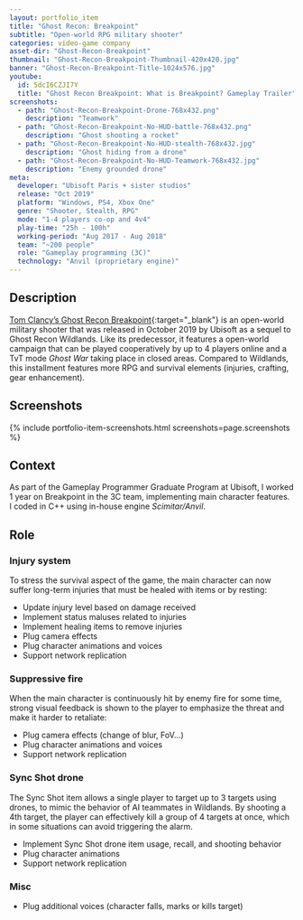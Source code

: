 ```yaml
---
layout: portfolio_item
title: "Ghost Recon: Breakpoint"
subtitle: "Open-world RPG military shooter"
categories: video-game company
asset-dir: "Ghost-Recon-Breakpoint"
thumbnail: "Ghost-Recon-Breakpoint-Thumbnail-420x420.jpg"
banner: "Ghost-Recon-Breakpoint-Title-1024x576.jpg"
youtube:
  id: 5dcI6CZJI7Y
  title: "Ghost Recon Breakpoint: What is Breakpoint? Gameplay Trailer"
screenshots:
  - path: "Ghost-Recon-Breakpoint-Drone-768x432.png"
    description: "Teamwork"
  - path: "Ghost-Recon-Breakpoint-No-HUD-battle-768x432.png"
    description: "Ghost shooting a rocket"
  - path: "Ghost-Recon-Breakpoint-No-HUD-stealth-768x432.jpg"
    description: "Ghost hiding from a drone"
  - path: "Ghost-Recon-Breakpoint-No-HUD-Teamwork-768x432.jpg"
    description: "Enemy grounded drone"
meta:
  developer: "Ubisoft Paris + sister studios"
  release: "Oct 2019"
  platform: "Windows, PS4, Xbox One"
  genre: "Shooter, Stealth, RPG"
  mode: "1-4 players co-op and 4v4"
  play-time: "25h - 100h"
  working-period: "Aug 2017 - Aug 2018"
  team: "~200 people"
  role: "Gameplay programming (3C)"
  technology: "Anvil (proprietary engine)"
---
```


## Description

[Tom Clancy’s Ghost Recon Breakpoint](https://www.ubisoft.com/en-gb/game/ghost-recon/breakpoint/game-info){:target="_blank"} is an open-world military shooter that was released in October 2019 by Ubisoft as a sequel to Ghost Recon Wildlands. Like its predecessor, it features a open-world campaign that can be played cooperatively by up to 4 players online and a TvT mode *Ghost War* taking place in closed areas. Compared to Wildlands, this installment features more RPG and survival elements (injuries, crafting, gear enhancement).

## Screenshots

{% include portfolio-item-screenshots.html screenshots=page.screenshots %}

## Context

As part of the Gameplay Programmer Graduate Program at Ubisoft, I worked 1 year on Breakpoint in the 3C team, implementing main character features. I coded in C++ using in-house engine *Scimitar/Anvil*.

## Role

### Injury system

To stress the survival aspect of the game, the main character can now suffer long-term injuries that must be healed with items or by resting:

- Update injury level based on damage received
- Implement status maluses related to injuries
- Implement healing items to remove injuries
- Plug camera effects
- Plug character animations and voices
- Support network replication

### Suppressive fire

When the main character is continuously hit by enemy fire for some time, strong visual feedback is shown to the player to emphasize the threat and make it harder to retaliate:

- Plug camera effects (change of blur, FoV…)
- Plug character animations and voices
- Support network replication

### Sync Shot drone

The Sync Shot item allows a single player to target up to 3 targets using drones, to mimic the behavior of AI teammates in Wildlands. By shooting a 4th target, the player can effectively kill a group of 4 targets at once, which in some situations can avoid triggering the alarm.

- Implement Sync Shot drone item usage, recall, and shooting behavior
- Plug character animations
- Support network replication

### Misc

- Plug additional voices (character falls, marks or kills target)
